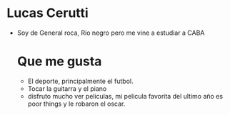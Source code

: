 # Lucas Cerutti
- Soy de General roca, Rio negro pero me vine a estudiar a CABA
  # Que me gusta
  - El deporte, principalmente el futbol.
  - Tocar la guitarra y el piano
  - disfruto mucho ver peliculas, mi pelicula favorita del ultimo año es poor things y le robaron el oscar. 
